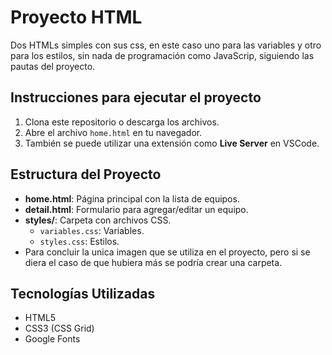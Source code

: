 # Proyecto HTML
Dos HTMLs simples con sus css, en este caso uno para las variables y otro para los estilos, sin nada de programación como JavaScrip, siguiendo las pautas del proyecto.

## Instrucciones para ejecutar el proyecto

1. Clona este repositorio o descarga los archivos.
2. Abre el archivo `home.html` en tu navegador.
3. También se puede utilizar una extensión como **Live Server** en VSCode.

## Estructura del Proyecto

- **home.html**: Página principal con la lista de equipos.
- **detail.html**: Formulario para agregar/editar un equipo.
- **styles/**: Carpeta con archivos CSS.
  - `variables.css`: Variables.
  - `styles.css`: Estilos.
- Para concluir la unica imagen que se utiliza en el proyecto, pero si se diera el caso de que hubiera más se podría crear una carpeta.

## Tecnologías Utilizadas

- HTML5
- CSS3 (CSS Grid)
- Google Fonts
